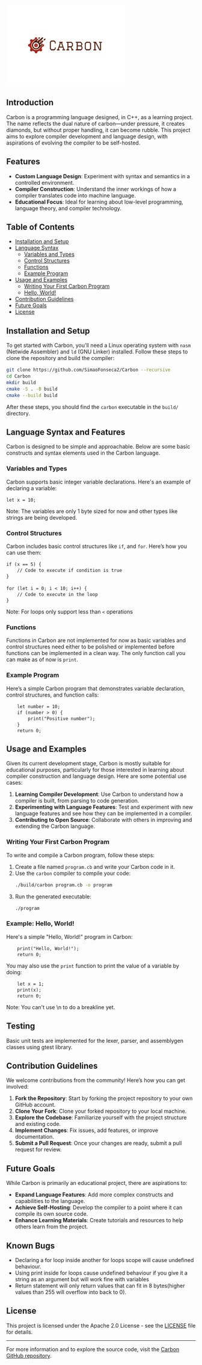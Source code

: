

![Carbon Logo](carbonlogo.png)

## Introduction

Carbon is a programming language designed, in C++, as a learning project. The name reflects the dual nature of carbon—under pressure, it creates diamonds, but without proper handling, it can become rubble. This project aims to explore compiler development and language design, with aspirations of evolving the compiler to be self-hosted.

## Features

- **Custom Language Design**: Experiment with syntax and semantics in a controlled environment.
- **Compiler Construction**: Understand the inner workings of how a compiler translates code into machine language.
- **Educational Focus**: Ideal for learning about low-level programming, language theory, and compiler technology.

## Table of Contents

- [Installation and Setup](#installation-and-setup)
- [Language Syntax](#language-syntax-and-features)
    - [Variables and Types](#variables-and-types)
    - [Control Structures](#control-structures)
    - [Functions](#functions)
    - [Example Program](#example-program)
- [Usage and Examples](#usage-and-examples)
    - [Writing Your First Carbon Program](#writing-your-first-carbon-program)
    - [Hello, World!](#example-hello-world)
- [Contribution Guidelines](#contribution-guidelines)
- [Future Goals](#future-goals)
- [License](#license)

## Installation and Setup

To get started with Carbon, you'll need a Linux operating system with `nasm` (Netwide Assembler) and `ld` (GNU Linker) installed. Follow these steps to clone the repository and build the compiler:

```bash
git clone https://github.com/SimaoFonseca2/Carbon --recursive
cd Carbon
mkdir build
cmake -S . -B build
cmake --build build
```

After these steps, you should find the `carbon` executable in the `build/` directory.

## Language Syntax and Features

Carbon is designed to be simple and approachable. Below are some basic constructs and syntax elements used in the Carbon language.

### Variables and Types

Carbon supports basic integer variable declarations. Here's an example of declaring a variable:

```carbon
let x = 10;
```
Note: The variables are only 1 byte sized for now and other types like strings are being developed.
### Control Structures

Carbon includes basic control structures like `if`, and `for`. Here’s how you can use them:

```carbon
if (x == 5) {
    // Code to execute if condition is true
}

for (let i = 0; i < 10; i++) {
    // Code to execute in the loop
}
```
Note: For loops only support less than `<` operations
### Functions

Functions in Carbon are not implemented for now as basic variables and control structures need either to be polished or implemented before functions can be implemented in a clean way.
The only function call you can make as of now is `print`.

### Example Program

Here’s a simple Carbon program that demonstrates variable declaration, control structures, and function calls:

```carbon
    let number = 10;
    if (number > 0) {
        print("Positive number");
    }
    return 0;
```

## Usage and Examples

Given its current development stage, Carbon is mostly suitable for educational purposes, particularly for those interested in learning about compiler construction and language design. Here are some potential use cases:

1. **Learning Compiler Development**: Use Carbon to understand how a compiler is built, from parsing to code generation.
2. **Experimenting with Language Features**: Test and experiment with new language features and see how they can be implemented in a compiler.
3. **Contributing to Open Source**: Collaborate with others in improving and extending the Carbon language.

### Writing Your First Carbon Program

To write and compile a Carbon program, follow these steps:

1. Create a file named `program.cb` and write your Carbon code in it.
2. Use the `carbon` compiler to compile your code:
   ```bash
   ./build/carbon program.cb -o program
   ```
3. Run the generated executable:
   ```bash
   ./program
   ```

### Example: Hello, World!

Here's a simple "Hello, World!" program in Carbon:

```carbon
    print("Hello, World!");
    return 0;
```

You may also use the `print` function to print the value of a variable by doing:

```carbon
	let x = 1;
    print(x);
    return 0;
```
Note: You can't use \n to do a breakline yet.

## Testing

Basic unit tests are implemented for the lexer, parser, and assemblygen classes using gtest library. 

## Contribution Guidelines

We welcome contributions from the community! Here’s how you can get involved:
1. **Fork the Repository**: Start by forking the project repository to your own GitHub account.
2. **Clone Your Fork**: Clone your forked repository to your local machine.
3. **Explore the Codebase**: Familiarize yourself with the project structure and existing code.
4. **Implement Changes**: Fix issues, add features, or improve documentation.
5. **Submit a Pull Request**: Once your changes are ready, submit a pull request for review.


## Future Goals

While Carbon is primarily an educational project, there are aspirations to:
- **Expand Language Features**: Add more complex constructs and capabilities to the language.
- **Achieve Self-Hosting**: Develop the compiler to a point where it can compile its own source code.
- **Enhance Learning Materials**: Create tutorials and resources to help others learn from the project.

## Known Bugs
- Declaring a for loop inside another for loops scope will cause undefined behaviour.
- Using print inside for loops cause undefined behaviour if you give it a string as an argument but will work fine with variables
- Return statement will only return values that can fit in 8 bytes(higher values than 255 will overflow into back to 0).

## License

This project is licensed under the Apache 2.0 License - see the [LICENSE](LICENSE) file for details.

---

For more information and to explore the source code, visit the [Carbon GitHub repository](https://github.com/SimaoFonseca2/Carbon).
